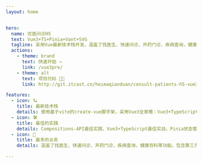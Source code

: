 ```yaml
---
layout: home


hero:
  name: 优医问诊H5
  text: Vue3+TS+Pinia+Vant+SVG
  tagline: 采用Vue最新技术栈开发，涵盖了找医生、快速问诊、开药门诊、疾病查询，健康百科等功能。
  actions:
    - theme: brand
      text: 快速开始 →
      link: /vue3pre/
    - theme: alt
      text: 项目代码 🧑‍💻
      link: http://git.itcast.cn/heimaqianduan/consult-patients-h5-vue3

features:
  - icon: 🪐
    title: 最新技术栈
    details: 使用基于vite的create-vue脚手架，采用Vue3全家桶：Vue3+TypeScript+Vue-Router+Pinia的最新组合。
  - icon: 🛠️
    title: 最佳的实践
    details: Compositions-API最佳实践，Vue3+TypeScript最佳实战，Pinia状态管理最佳实战，Vant开发H5项目实战，tailwindcss最佳实战，socket.io通讯解决方案
  - icon: 🧬
    title: 最多的业务
    details: 涵盖了找医生、快速问诊、开药门诊、疾病查询，健康百科等功能。包含第三方支付，第三方登录，地图轨迹等业务。

---
```




